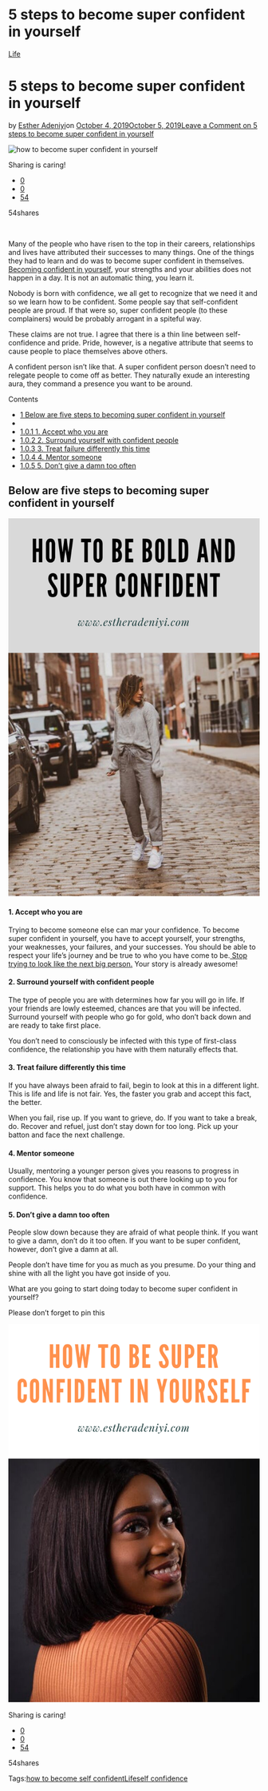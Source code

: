 # 5 steps to become super confident in yourself

[Life](https://estheradeniyi.com/category/life/)
# 5 steps to become super confident in yourself

by [Esther Adeniyi](https://estheradeniyi.com/author/esther-adeniyi/)on [October 4, 2019October 5, 2019](https://estheradeniyi.com/become-super-confident-in-yourself/)[Leave a Comment on 5 steps to become super confident in yourself](https://estheradeniyi.com/become-super-confident-in-yourself/#respond)

![how to become super confident in yourself](https://estheradeniyi.com/wp-content/uploads/2017/07/how-to-become-a-confident-woman-925x540.jpeg)

Sharing is caring!

- [0](https://www.facebook.com/sharer/sharer.php?u=https%3A%2F%2Festheradeniyi.com%2Fbecome-super-confident-in-yourself%2F&amp;t=5%20steps%20to%20become%20super%20confident%20in%20yourself)
- [0](https://twitter.com/intent/tweet?text=5%20steps%20to%20become%20super%20confident%20in%20yourself&amp;url=https%3A%2F%2Festheradeniyi.com%2Fbecome-super-confident-in-yourself%2F)
- [54](#)

54shares

&#xA0;

Many of the people who have risen to the top in their careers, relationships and lives have attributed their successes to many things. One of the things they had to learn and do was to become super confident in themselves. [Becoming confident in yourself](http://www.careergirldaily.com/how-to-become-comfortable-with-your-body/), your strengths and your abilities does not happen in a day. It is not an automatic thing, you learn it.

Nobody is born with confidence, we all get to recognize that we need it and so we learn how to be confident. Some people say that self-confident people are proud. If that were so, super confident people (to these complainers) would be probably arrogant in a spiteful way.

These claims are not true. I agree that there is a thin line between self-confidence and pride. Pride, however, is a negative attribute that seems to cause people to place themselves above others.

A confident person isn&#x2019;t like that. A super confident person doesn&#x2019;t need to relegate people to come off as better. They naturally exude an interesting aura, they command a presence you want to be around.

Contents

- [1 Below are five steps to becoming super confident in yourself](#Below_are_five_steps_to_becoming_super_confident_in_yourself)
- 
- [1.0.1 1. Accept who you are](#1_Accept_who_you_are)
- [1.0.2 2. Surround yourself with confident people](#2_Surround_yourself_with_confident_people)
- [1.0.3 3. Treat failure differently this time](#3_Treat_failure_differently_this_time)
- [1.0.4 4. Mentor someone](#4_Mentor_someone)
- [1.0.5 5. Don&#x2019;t give a damn too often](#5_Don8217t_give_a_damn_too_often)

## Below are five steps to becoming super confident in yourself

![how to be a super confident woman](images\how-to-be-a-super-confident-woman-3.png)

#### 1. Accept who you are

Trying to become someone else can mar your confidence. To become super confident in yourself, you have to accept yourself, your strengths, your weaknesses, your failures, and your successes. You should be able to respect your life&#x2019;s journey and be true to who you have come to be.[ Stop trying to look like the next big person](https://estheradeniyi.com/stop-comparing-yourself-to-others/)[.](https://www.estheradeniyi.com/stop-comparing-your-life-with-others?m=1) Your story is already awesome!

#### 2. Surround yourself with confident people

The type of people you are with determines how far you will go in life. If your friends are lowly esteemed, chances are that you will be infected. Surround yourself with people who go for gold, who don&#x2019;t back down and are ready to take first place.

You don&#x2019;t need to consciously be infected with this type of first-class confidence, the relationship you have with them naturally effects that.

#### 3. Treat failure differently this time

If you have always been afraid to fail, begin to look at this in a different light. This is life and life is not fair. Yes, the faster you grab and accept this fact, the better.

When you fail, rise up. If you want to grieve, do. If you want to take a break, do. Recover and refuel, just don&#x2019;t stay down for too long. Pick up your batton and face the next challenge.

#### 4. Mentor someone

Usually, mentoring a younger person gives you reasons to progress in confidence. You know that someone is out there looking up to you for support. This helps you to do what you both have in common with confidence.

#### 5. Don&#x2019;t give a damn too often

People slow down because they are afraid of what people think. If you want to give a damn, don&#x2019;t do it too often. If you want to be super confident, however, don&#x2019;t give a damn at all.

People don&#x2019;t have time for you as much as you presume. Do your thing and shine with all the light you have got inside of you.

What are you going to start doing today to become super confident in yourself?

Please don&#x2019;t forget to pin this

![how to be a super confident woman](images\how-to-be-a-super-confident-woman.png)

Sharing is caring!

- [0](https://www.facebook.com/sharer/sharer.php?u=https%3A%2F%2Festheradeniyi.com%2Fbecome-super-confident-in-yourself%2F&amp;t=5%20steps%20to%20become%20super%20confident%20in%20yourself)
- [0](https://twitter.com/intent/tweet?text=5%20steps%20to%20become%20super%20confident%20in%20yourself&amp;url=https%3A%2F%2Festheradeniyi.com%2Fbecome-super-confident-in-yourself%2F)
- [54](#)

54shares

Tags:[how to become self confident](https://estheradeniyi.com/tag/how-to-become-self-confident/)[Life](https://estheradeniyi.com/tag/life/)[self confidence](https://estheradeniyi.com/tag/self-confidence/)